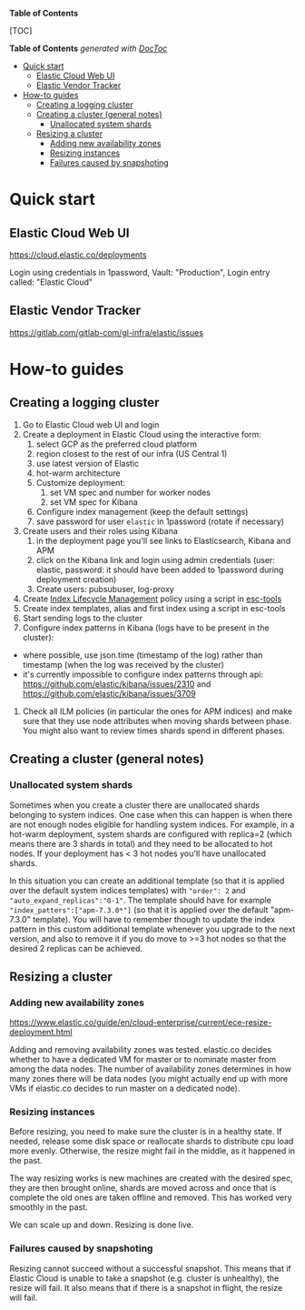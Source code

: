 <!-- START doctoc generated TOC please keep comment here to allow auto update -->

**Table of Contents**

[TOC]
<!-- DON'T EDIT THIS SECTION, INSTEAD RE-RUN doctoc TO UPDATE -->
**Table of Contents**  *generated with [DocToc](https://github.com/thlorenz/doctoc)*

- [Quick start](#quick-start)
  - [Elastic Cloud Web UI](#elastic-cloud-web-ui)
  - [Elastic Vendor Tracker](#elastic-vendor-tracker)
- [How-to guides](#how-to-guides)
  - [Creating a logging cluster](#creating-a-logging-cluster)
  - [Creating a cluster (general notes)](#creating-a-cluster-general-notes)
    - [Unallocated system shards](#unallocated-system-shards)
  - [Resizing a cluster](#resizing-a-cluster)
    - [Adding new availability zones](#adding-new-availability-zones)
    - [Resizing instances](#resizing-instances)
    - [Failures caused by snapshoting](#failures-caused-by-snapshoting)

<!-- END doctoc generated TOC please keep comment here to allow auto update -->

# Quick start

## Elastic Cloud Web UI

<https://cloud.elastic.co/deployments>

Login using credentials in 1password, Vault: "Production", Login entry called: "Elastic Cloud"

## Elastic Vendor Tracker

<https://gitlab.com/gitlab-com/gl-infra/elastic/issues>

# How-to guides

## Creating a logging cluster

1. Go to Elastic Cloud web UI and login
1. Create a deployment in Elastic Cloud using the interactive form:
    1. select GCP as the preferred cloud platform
    1. region closest to the rest of our infra (US Central 1)
    1. use latest version of Elastic
    1. hot-warm architecture
    1. Customize deployment:
        1. set VM spec and number for worker nodes
        1. set VM spec for Kibana
    1. Configure index management (keep the default settings)
    1. save password for user `elastic` in 1password (rotate if necessary)
1. Create users and their roles using Kibana
    1. in the deployment page you'll see links to Elasticsearch, Kibana and APM
    1. click on the Kibana link and login using admin credentials (user: elastic, password: it should have been added to 1password during deployment creation)
    1. Create users: pubsubuser, log-proxy
1. Create [Index Lifecycle Management](../logging/README.md#index-lifecycle-management-ilm) policy using a script in [esc-tools](https://ops.gitlab.net/gitlab-com/gl-infra/gitlab-restore/esc-tools)
1. Create index templates, alias and first index using a script in esc-tools
1. Start sending logs to the cluster
1. Configure index patterns in Kibana (logs have to be present in the cluster):

- where possible, use json.time (timestamp of the log) rather than timestamp (when the log was received by the cluster)
- it's currently impossible to configure index patterns through api: <https://github.com/elastic/kibana/issues/2310> and <https://github.com/elastic/kibana/issues/3709>

1. Check all ILM policies (in particular the ones for APM indices) and make sure that they use node attributes when moving shards between phase. You might also want to review times shards spend in different phases.

## Creating a cluster (general notes)

### Unallocated system shards

Sometimes when you create a cluster there are unallocated shards belonging to system indices. One case when this can happen is when there are not enough nodes eligible for handling system indices. For example, in a hot-warm deployment, system shards are configured with replica=2 (which means there are 3 shards in total) and they need to be allocated to hot nodes. If your deployment has < 3 hot nodes you'll have unallocated shards.

In this situation you can create an additional template (so that it is applied over the default system indices templates) with `"order": 2` and `"auto_expand_replicas":"0-1"`. The template should have for example `"index_patters":["apm-7.3.0*"]` (so that it is applied over the default "apm-7.3.0" template). You will have to remember though to update the index pattern in this custom additional template whenever you upgrade to the next version, and also to remove it if you do move to >=3 hot nodes so that the desired 2 replicas can be achieved.

## Resizing a cluster

### Adding new availability zones

<https://www.elastic.co/guide/en/cloud-enterprise/current/ece-resize-deployment.html>

Adding and removing availability zones was tested. elastic.co decides whether to have a dedicated VM for master or to nominate master from among the data nodes. The number of availability zones determines in how many zones there will be data nodes (you might actually end up with more VMs if elastic.co decides to run master on a dedicated node).

### Resizing instances

Before resizing, you need to make sure the cluster is in a healthy state. If needed, release some disk space or reallocate shards to distribute cpu load more evenly. Otherwise, the resize might fail in the middle, as it happened in the past.

The way resizing works is new machines are created with the desired spec, they are then brought online, shards are moved across and once that is complete the old ones are taken offline and removed. This has worked very smoothly in the past.

We can scale up and down. Resizing is done live.

### Failures caused by snapshoting

Resizing cannot succeed without a successful snapshot. This means that if Elastic Cloud is unable to take a snapshot (e.g. cluster is unhealthy), the resize will fail. It also means that if there is a snapshot in flight, the resize will fail.
